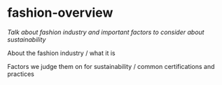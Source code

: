 # fashion-overview

*Talk about fashion industry and important factors to consider about sustainability*

About the fashion industry / what it is

Factors we judge them on for sustainability / common certifications and practices
